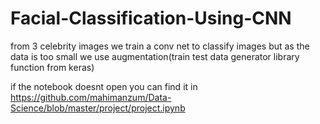 # Facial-Classification-Using-CNN

from 3 celebrity images we train a conv net to classify images but as the data is too small we use augmentation(train test data
generator library function from keras)

if the notebook doesnt open you can find it in  https://github.com/mahimanzum/Data-Science/blob/master/project/project.ipynb
